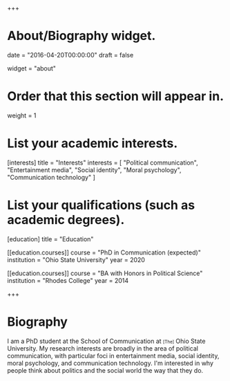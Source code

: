 +++
# About/Biography widget.

date = "2016-04-20T00:00:00"
draft = false

widget = "about"

# Order that this section will appear in.
weight = 1

# List your academic interests.
[interests]
  title = "Interests"
  interests = [
    "Political communication",
    "Entertainment media",
    "Social identity",
    "Moral psychology",
    "Communication technology"
  ]

# List your qualifications (such as academic degrees).
[education]
  title = "Education"

[[education.courses]]
  course = "PhD in Communication (expected)"
  institution = "Ohio State University"
  year = 2020

[[education.courses]]
  course = "BA with Honors in Political Science"
  institution = "Rhodes College"
  year = 2014
 
+++

# Biography

I am a PhD student at the School of Communication at <font size="1">[The]</font> Ohio State University. My research interests are broadly in the area of political communication, with particular foci in entertainment media, social identity, moral psychology, and communication technology. I'm interested in why people think about politics and the social world the way that they do.
